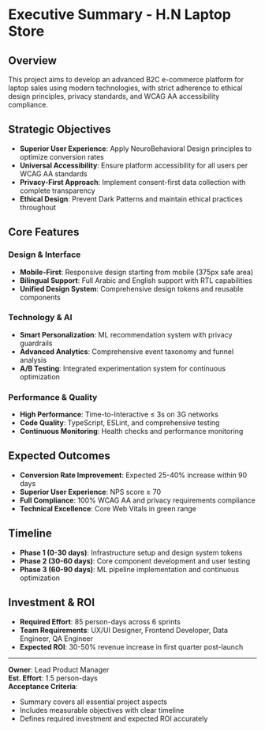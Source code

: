 # Executive Summary - H.N Laptop Store

## Overview
This project aims to develop an advanced B2C e-commerce platform for laptop sales using modern technologies, with strict adherence to ethical design principles, privacy standards, and WCAG AA accessibility compliance.

## Strategic Objectives
- **Superior User Experience**: Apply NeuroBehavioral Design principles to optimize conversion rates
- **Universal Accessibility**: Ensure platform accessibility for all users per WCAG AA standards
- **Privacy-First Approach**: Implement consent-first data collection with complete transparency
- **Ethical Design**: Prevent Dark Patterns and maintain ethical practices throughout

## Core Features
### Design & Interface
- **Mobile-First**: Responsive design starting from mobile (375px safe area)
- **Bilingual Support**: Full Arabic and English support with RTL capabilities
- **Unified Design System**: Comprehensive design tokens and reusable components

### Technology & AI
- **Smart Personalization**: ML recommendation system with privacy guardrails
- **Advanced Analytics**: Comprehensive event taxonomy and funnel analysis
- **A/B Testing**: Integrated experimentation system for continuous optimization

### Performance & Quality
- **High Performance**: Time-to-Interactive ≤ 3s on 3G networks
- **Code Quality**: TypeScript, ESLint, and comprehensive testing
- **Continuous Monitoring**: Health checks and performance monitoring

## Expected Outcomes
- **Conversion Rate Improvement**: Expected 25-40% increase within 90 days
- **Superior User Experience**: NPS score ≥ 70
- **Full Compliance**: 100% WCAG AA and privacy requirements compliance
- **Technical Excellence**: Core Web Vitals in green range

## Timeline
- **Phase 1 (0-30 days)**: Infrastructure setup and design system tokens
- **Phase 2 (30-60 days)**: Core component development and user testing
- **Phase 3 (60-90 days)**: ML pipeline implementation and continuous optimization

## Investment & ROI
- **Required Effort**: 85 person-days across 6 sprints
- **Team Requirements**: UX/UI Designer, Frontend Developer, Data Engineer, QA Engineer
- **Expected ROI**: 30-50% revenue increase in first quarter post-launch

---
**Owner**: Lead Product Manager  
**Est. Effort**: 1.5 person-days  
**Acceptance Criteria**:
- Summary covers all essential project aspects
- Includes measurable objectives with clear timeline
- Defines required investment and expected ROI accurately
